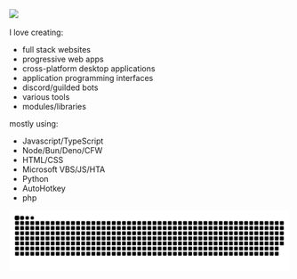 

<img src="https://readme-typing-svg.demolab.com/?font=Fira+Code&pause=10000&color=00FF00&width=10000&height=300&lines=Hi,%20I%20am%20Rednexie!;A%20developer%20and%20someone%20interested%20in%20cyber%20security.&weight=600"/>

I love creating:

- full stack websites
- progressive web apps
- cross-platform desktop applications
- application programming interfaces
- discord/guilded bots
- various tools
- modules/libraries

mostly using:
- Javascript/TypeScript
- Node/Bun/Deno/CFW
- HTML/CSS
- Microsoft VBS/JS/HTA
- Python
- AutoHotkey
- php

<img src="https://raw.githubusercontent.com/Rednexie/Rednexie/refs/heads/main/github-user-contribution.svg">
